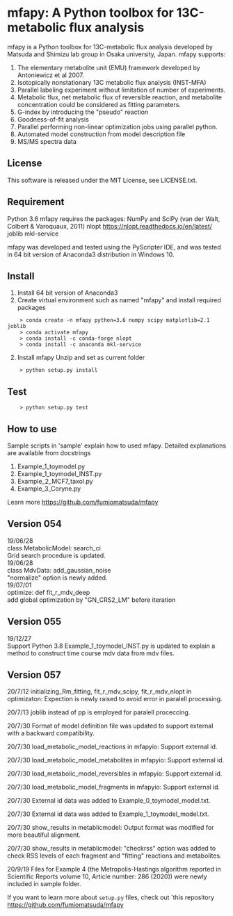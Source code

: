 mfapy: A Python toolbox for 13C-metabolic flux analysis
================================================

mfapy is a Python toolbox for 13C-metabolic flux analysis developed by Matsuda and Shimizu lab group in Osaka university, Japan.
mfapy supports:

1. The elementary metabolite unit (EMU) framework developed by Antoniewicz et al 2007.
2. Isotopically nonstationary 13C metabolic flux analysis (INST-MFA)
3. Parallel labeling experiment without limitation of number of experiments.
4. Metabolic flux, net metabolic flux of reversible reaction, and metabolite concentration could be considered as fitting parameters.
5. G-index by introducing the "pseudo" reaction
6. Goodness-of-fit analysis
7. Parallel performing non-linear optimization jobs using parallel python.
8. Automated model construction from model description file
9. MS/MS spectra data

License
----------------------------------------
This software is released under the MIT License, see LICENSE.txt.

Requirement
----------------------------------------
Python 3.6
mfapy requires the packages:
NumPy and SciPy (van der Walt, Colbert & Varoquaux, 2011)
nlopt https://nlopt.readthedocs.io/en/latest/
joblib
mkl-service

mfapy was developed and tested using the PyScripter IDE, and was tested in 64 bit version of Anaconda3 distribution in Windows 10.


Install
----------------------------------------
1. Install 64 bit version of Anaconda3
2. Create virtual environment such as named "mfapy" and install required packages
~~~
    > conda create -n mfapy python=3.6 numpy scipy matplotlib=2.1 joblib
    > conda activate mfapy 
    > conda install -c conda-forge nlopt
    > conda install -c anaconda mkl-service
~~~

2. Install mfapy
Unzip and set as current folder
~~~
    > python setup.py install
~~~

Test
----------------------------------------
~~~
    > python setup.py test
~~~

How to use
----------------------------------------
Sample scripts in 'sample' explain how to used mfapy. 
Detailed explanations are available from docstrings

1. Example_1_toymodel.py  
2. Example_1_toymodel_INST.py 
3. Example_2_MCF7_taxol.py 
4. Example_3_Coryne.py 

Learn more <https://github.com/fumiomatsuda/mfapy>

Version 054
----------------------------------------
19/06/28  
class MetabolicModel: search_ci  
Grid search procedure is updated.  
19/06/28  
class MdvData: add_gaussian_noise  
"normalize" option is newly added.  
19/07/01  
optimize: def fit_r_mdv_deep  
add global optimization by "GN_CRS2_LM" before iteration  


Version 055
----------------------------------------
19/12/27  
Support Python 3.8
Example_1_toymodel_INST.py is updated to explain a method to construct time course mdv data from mdv files.

Version 057
----------------------------------------
20/7/12 initializing_Rm_fitting, fit_r_mdv_scipy, fit_r_mdv_nlopt in optimizaton: Expection is newly raised to avoid error in  paralell processing.

20/7/13 joblib instead of pp is employed for paralell proceccing.

20/7/30 Format of model definition file was updated to support external with a backward compatibility.

20/7/30 load_metabolic_model_reactions in mfapyio: Support external id.

20/7/30 load_metabolic_model_metabolites in mfapyio: Support external id.

20/7/30 load_metabolic_model_reversibles in mfapyio: Support external id.

20/7/30 load_metabolic_model_fragments in mfapyio: Support external id.

20/7/30 External id data was added to Example_0_toymodel_model.txt.

20/7/30 External id data was added to Example_1_toymodel_model.txt.

20/7/30 show_results in metablicmodel: Output format was modified for more beautiful alignment.

20/7/30 show_results in metablicmodel: "checkrss" option was added to check RSS levels of each fragment and "fitting" reactions and metabolites.

20/9/19 Files for Example 4 (the Metropolis-Hastings algorithm reported in Scientific Reports volume 10, Article number: 286 (2020)) were newly included in sample folder.

If you want to learn more about ``setup.py`` files, check out `this repository <https://github.com/fumiomatsuda/mfapy>

